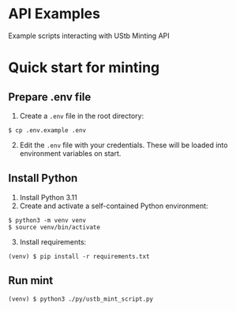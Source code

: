 # API Examples

Example scripts interacting with UStb Minting API

# Quick start for minting

## Prepare .env file

1. Create a `.env` file in the root directory:

```
$ cp .env.example .env
```

2. Edit the `.env` file with your credentials. These will be loaded into environment variables on start.

## Install Python

1. Install Python 3.11
2. Create and activate a self-contained Python environment:

```
$ python3 -m venv venv
$ source venv/bin/activate
```

3. Install requirements:

```
(venv) $ pip install -r requirements.txt
```

## Run mint

```
(venv) $ python3 ./py/ustb_mint_script.py
```
